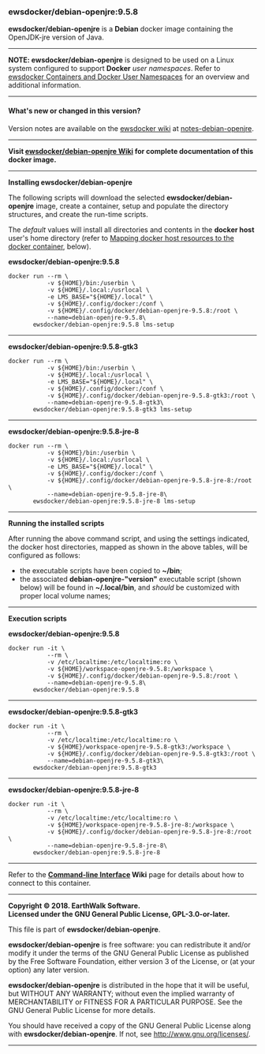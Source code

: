 ### ewsdocker/debian-openjre:9.5.8 

**ewsdocker/debian-openjre** is a **Debian** docker image containing the OpenJDK-jre version of Java.  
____  

**NOTE: ewsdocker/debian-openjre** is designed to be used on a Linux system configured to support **Docker** _user namespaces_.  Refer to [ewsdocker Containers and Docker User Namespaces](https://github.com/ewsdocker/ewsdocker.github.io/wiki/UserNS-Overview) for an overview and additional information.  

____  

#### What's new or changed in this version?  
Version notes are available on the [ewsdocker wiki](https://github.com/ewsdocker/ewsdocker.github.io/wiki) at [notes-debian-openjre](https://github.com/ewsdocker/ewsdocker.github.io/wiki/notes-debian-openjre).  

____  

**Visit [ewsdocker/debian-openjre Wiki](https://github.com/ewsdocker/debian-openjre/wiki) for complete documentation of this docker image.**  
____  

**Installing ewsdocker/debian-openjre**  

The following scripts will download the selected **ewsdocker/debian-openjre** image, create a container, setup and populate the directory structures, and create the run-time scripts.  

The <i>default</i> values will install all directories and contents in the <b>docker host</b> user's home directory (refer to <a href="#mapping">Mapping docker host resources to the docker container</a>, below).  

**ewsdocker/debian-openjre:9.5.8**
  
    docker run --rm \
               -v ${HOME}/bin:/userbin \
               -v ${HOME}/.local:/usrlocal \
               -e LMS_BASE="${HOME}/.local" \
               -v ${HOME}/.config/docker:/conf \
               -v ${HOME}/.config/docker/debian-openjre-9.5.8:/root \
               --name=debian-openjre-9.5.8\
           ewsdocker/debian-openjre:9.5.8 lms-setup  

____  

**ewsdocker/debian-openjre:9.5.8-gtk3**
  
    docker run --rm \
               -v ${HOME}/bin:/userbin \
               -v ${HOME}/.local:/usrlocal \
               -e LMS_BASE="${HOME}/.local" \
               -v ${HOME}/.config/docker:/conf \
               -v ${HOME}/.config/docker/debian-openjre-9.5.8-gtk3:/root \
               --name=debian-openjre-9.5.8-gtk3\
           ewsdocker/debian-openjre:9.5.8-gtk3 lms-setup  

____  

**ewsdocker/debian-openjre:9.5.8-jre-8**
  
    docker run --rm \
               -v ${HOME}/bin:/userbin \
               -v ${HOME}/.local:/usrlocal \
               -e LMS_BASE="${HOME}/.local" \
               -v ${HOME}/.config/docker:/conf \
               -v ${HOME}/.config/docker/debian-openjre-9.5.8-jre-8:/root \
               --name=debian-openjre-9.5.8-jre-8\
           ewsdocker/debian-openjre:9.5.8-jre-8 lms-setup  

____  

**Running the installed scripts**

After running the above command script, and using the settings indicated, the docker host directories, mapped as shown in the above tables, will be configured as follows:

 - the executable scripts have been copied to **~/bin**;  
 - the associated **debian-openjre-"version"** executable script (shown below) will be found in **~/.local/bin**, and _should_ be customized with proper local volume names;  

____  

**Execution scripts**  

**ewsdocker/debian-openjre:9.5.8**  
  
    docker run -it \
               --rm \
               -v /etc/localtime:/etc/localtime:ro \
               -v ${HOME}/workspace-openjre-9.5.8:/workspace \
               -v ${HOME}/.config/docker/debian-openjre-9.5.8:/root \
               --name=debian-openjre-9.5.8\
           ewsdocker/debian-openjre:9.5.8

____  

**ewsdocker/debian-openjre:9.5.8-gtk3**  
  
    docker run -it \
               --rm \
               -v /etc/localtime:/etc/localtime:ro \
               -v ${HOME}/workspace-openjre-9.5.8-gtk3:/workspace \
               -v ${HOME}/.config/docker/debian-openjre-9.5.8-gtk3:/root \
               --name=debian-openjre-9.5.8-gtk3\
           ewsdocker/debian-openjre:9.5.8-gtk3

____  

**ewsdocker/debian-openjre:9.5.8-jre-8**  
  
    docker run -it \
               --rm \
               -v /etc/localtime:/etc/localtime:ro \
               -v ${HOME}/workspace-openjre-9.5.8-jre-8:/workspace \
               -v ${HOME}/.config/docker/debian-openjre-9.5.8-jre-8:/root \
               --name=debian-openjre-9.5.8-jre-8\
           ewsdocker/debian-openjre:9.5.8-jre-8

____  

Refer to the **[Command-line Interface](https://github.com/ewsdocker/debian-openjre/wiki/CommandLineInterface) Wiki** page for details about how to connect to this container.

____  

**Copyright © 2018. EarthWalk Software.**  
**Licensed under the GNU General Public License, GPL-3.0-or-later.**  

This file is part of **ewsdocker/debian-openjre**.  

**ewsdocker/debian-openjre** is free software: you can redistribute 
it and/or modify it under the terms of the GNU General Public License 
as published by the Free Software Foundation, either version 3 of the 
License, or (at your option) any later version.  

**ewsdocker/debian-openjre** is distributed in the hope that 
it will be useful, but WITHOUT ANY WARRANTY; without even the implied 
warranty of MERCHANTABILITY or FITNESS FOR A PARTICULAR PURPOSE.  See the
GNU General Public License for more details.  

You should have received a copy of the GNU General Public License
along with **ewsdocker/debian-openjre**.  If not, see 
<http://www.gnu.org/licenses/>.  
____  
